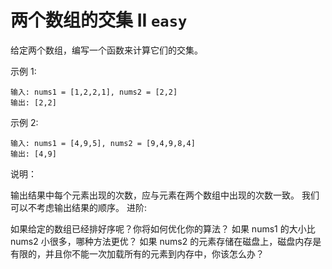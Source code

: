 # 两个数组的交集 II `easy`

给定两个数组，编写一个函数来计算它们的交集。

示例 1:

```
输入: nums1 = [1,2,2,1], nums2 = [2,2]
输出: [2,2]
```

示例 2:

```
输入: nums1 = [4,9,5], nums2 = [9,4,9,8,4]
输出: [4,9]
```

说明：

输出结果中每个元素出现的次数，应与元素在两个数组中出现的次数一致。
我们可以不考虑输出结果的顺序。
进阶:

如果给定的数组已经排好序呢？你将如何优化你的算法？
如果 nums1 的大小比 nums2 小很多，哪种方法更优？
如果 nums2 的元素存储在磁盘上，磁盘内存是有限的，并且你不能一次加载所有的元素到内存中，你该怎么办？